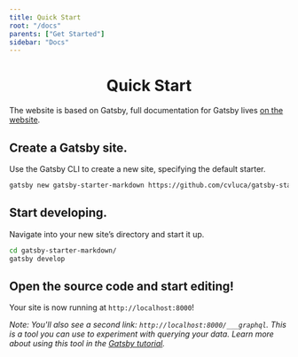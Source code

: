 ```yaml
---
title: Quick Start
root: "/docs"
parents: ["Get Started"]
sidebar: "Docs"
---
```

<h1 align="center">
  Quick Start
</h1>

The website is based on Gatsby, full documentation for Gatsby lives [on the website](https://gatsbyjs.org/).

## Create a Gatsby site.

  Use the Gatsby CLI to create a new site, specifying the default starter.

  ```sh
  gatsby new gatsby-starter-markdown https://github.com/cvluca/gatsby-starter-markdown
  ```
## Start developing.

  Navigate into your new site’s directory and start it up.

  ```sh
  cd gatsby-starter-markdown/
  gatsby develop
  ```

## Open the source code and start editing!

  Your site is now running at `http://localhost:8000`!
   
  *Note: You'll also see a second link: `http://localhost:8000/___graphql`. This is a tool you can use to experiment with querying your data. Learn more about using this tool in the [Gatsby tutorial](https://www.gatsbyjs.org/tutorial/part-five/#introducing-graphiql).*
